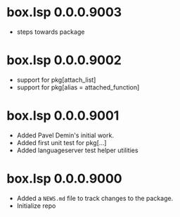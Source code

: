 # box.lsp 0.0.0.9003

* steps towards package

# box.lsp 0.0.0.9002

* support for pkg[attach_list]
* support for pkg[alias = attached_function]

# box.lsp 0.0.0.9001

* Added Pavel Demin's initial work.
* Added first unit test for pkg[...]
* Added languageserver test helper utilities

# box.lsp 0.0.0.9000

* Added a `NEWS.md` file to track changes to the package.
* Initialize repo
